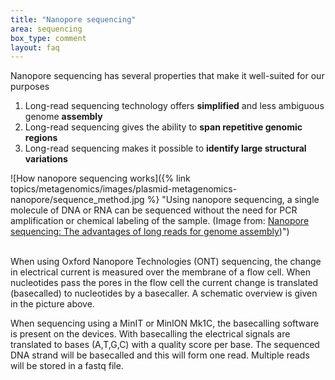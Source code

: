 ```yaml
---
title: "Nanopore sequencing"
area: sequencing
box_type: comment
layout: faq
---
```



Nanopore sequencing has several properties that make it well-suited for our purposes

1. Long-read sequencing technology offers **simplified** and less ambiguous genome **assembly**
2. Long-read sequencing gives the ability to **span repetitive genomic regions**
3. Long-read sequencing makes it possible to **identify large structural variations**

![How nanopore sequencing works]({% link topics/metagenomics/images/plasmid-metagenomics-nanopore/sequence_method.jpg %} "Using nanopore sequencing, a single molecule of DNA or RNA can be sequenced without the need for PCR amplification or chemical labeling of the sample. (Image from: <a href="https://nanoporetech.com/sites/default/files/s3/white-papers/WGS_Assembly_white_paper.pdf?submissionGuid=40a7546b-9e51-42e7-bde9-b5ddef3c3512">Nanopore sequencing: The advantages of long reads for genome assembly</a>)") <br><br>


When using Oxford Nanopore Technologies (ONT) sequencing, the change in
electrical current is measured over the membrane of a flow cell. When
nucleotides pass the pores in the flow cell the current change is translated
(basecalled) to nucleotides by a basecaller. A schematic overview is given in
the picture above.

When sequencing using a MinIT or MinION Mk1C, the basecalling software is
present on the devices. With basecalling the electrical signals are translated
to bases (A,T,G,C) with a quality score per base. The sequenced DNA strand will
be basecalled and this will form one read. Multiple reads will be stored in a
fastq file.

